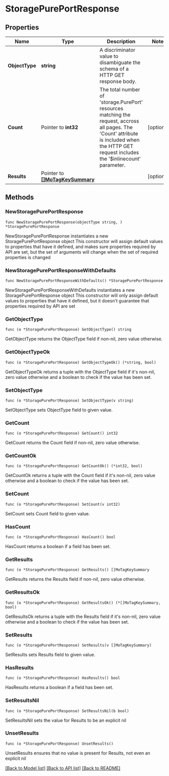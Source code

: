 # StoragePurePortResponse

## Properties

Name | Type | Description | Notes
------------ | ------------- | ------------- | -------------
**ObjectType** | **string** | A discriminator value to disambiguate the schema of a HTTP GET response body. | 
**Count** | Pointer to **int32** | The total number of &#39;storage.PurePort&#39; resources matching the request, accross all pages. The &#39;Count&#39; attribute is included when the HTTP GET request includes the &#39;$inlinecount&#39; parameter. | [optional] 
**Results** | Pointer to [**[]MoTagKeySummary**](mo.TagKeySummary.md) |  | [optional] 

## Methods

### NewStoragePurePortResponse

`func NewStoragePurePortResponse(objectType string, ) *StoragePurePortResponse`

NewStoragePurePortResponse instantiates a new StoragePurePortResponse object
This constructor will assign default values to properties that have it defined,
and makes sure properties required by API are set, but the set of arguments
will change when the set of required properties is changed

### NewStoragePurePortResponseWithDefaults

`func NewStoragePurePortResponseWithDefaults() *StoragePurePortResponse`

NewStoragePurePortResponseWithDefaults instantiates a new StoragePurePortResponse object
This constructor will only assign default values to properties that have it defined,
but it doesn't guarantee that properties required by API are set

### GetObjectType

`func (o *StoragePurePortResponse) GetObjectType() string`

GetObjectType returns the ObjectType field if non-nil, zero value otherwise.

### GetObjectTypeOk

`func (o *StoragePurePortResponse) GetObjectTypeOk() (*string, bool)`

GetObjectTypeOk returns a tuple with the ObjectType field if it's non-nil, zero value otherwise
and a boolean to check if the value has been set.

### SetObjectType

`func (o *StoragePurePortResponse) SetObjectType(v string)`

SetObjectType sets ObjectType field to given value.


### GetCount

`func (o *StoragePurePortResponse) GetCount() int32`

GetCount returns the Count field if non-nil, zero value otherwise.

### GetCountOk

`func (o *StoragePurePortResponse) GetCountOk() (*int32, bool)`

GetCountOk returns a tuple with the Count field if it's non-nil, zero value otherwise
and a boolean to check if the value has been set.

### SetCount

`func (o *StoragePurePortResponse) SetCount(v int32)`

SetCount sets Count field to given value.

### HasCount

`func (o *StoragePurePortResponse) HasCount() bool`

HasCount returns a boolean if a field has been set.

### GetResults

`func (o *StoragePurePortResponse) GetResults() []MoTagKeySummary`

GetResults returns the Results field if non-nil, zero value otherwise.

### GetResultsOk

`func (o *StoragePurePortResponse) GetResultsOk() (*[]MoTagKeySummary, bool)`

GetResultsOk returns a tuple with the Results field if it's non-nil, zero value otherwise
and a boolean to check if the value has been set.

### SetResults

`func (o *StoragePurePortResponse) SetResults(v []MoTagKeySummary)`

SetResults sets Results field to given value.

### HasResults

`func (o *StoragePurePortResponse) HasResults() bool`

HasResults returns a boolean if a field has been set.

### SetResultsNil

`func (o *StoragePurePortResponse) SetResultsNil(b bool)`

 SetResultsNil sets the value for Results to be an explicit nil

### UnsetResults
`func (o *StoragePurePortResponse) UnsetResults()`

UnsetResults ensures that no value is present for Results, not even an explicit nil

[[Back to Model list]](../README.md#documentation-for-models) [[Back to API list]](../README.md#documentation-for-api-endpoints) [[Back to README]](../README.md)


